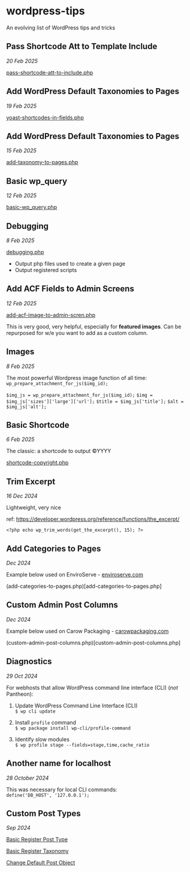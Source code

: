# wordpress-tips
An evolving list of WordPress tips and tricks 


## Pass Shortcode Att to Template Include
*20 Feb 2025*

[pass-shortcode-att-to-include.php](pass-shortcode-att-to-include.php)


## Add WordPress Default Taxonomies to Pages 
*19 Feb 2025* 

[yoast-shortcodes-in-fields.php](yoast-shortcodes-in-fields.php)



## Add WordPress Default Taxonomies to Pages 
*15 Feb 2025* 

[add-taxonomy-to-pages.php](add-taxonomy-to-pages.php)



## Basic wp_query
*12 Feb 2025*

[basic-wp_query.php](basic-wp_query.php)



## Debugging
*8 Feb 2025*

[debugging.php](debugging.php)

- Output php files used to create a given page
- Output registered scripts



## Add ACF Fields to Admin Screens
*12 Feb 2025*

[add-acf-image-to-admin-scren.php](add-acf-image-to-admin-scren.php) 

This is very good, very helpful, especially for **featured images**. Can be repurposed for w/e you want to add as a custom column. 



## Images
*8 Feb 2025*

The most powerful Wordpress image function of all time: `wp_prepare_attachment_for_js($img_id);`

`$img_js = wp_prepare_attachment_for_js($img_id);`
`$img = $img_js['sizes']['large']['url'];`
`$title = $img_js['title'];`
`$alt = $img_js['alt'];`



## Basic Shortcode 
*6 Feb 2025*

The classic: a shortcode to output &copy;YYYY 

[shortcode-copyright.php](shortcode-copyright.php)



## Trim Excerpt
*16 Dec 2024* 

Lightweight, very nice 

ref: https://developer.wordpress.org/reference/functions/the_excerpt/

`<?php echo wp_trim_words(get_the_excerpt(), 15); ?>`



## Add Categories to Pages 
*Dec 2024* 

Example below used on EnviroServe - [enviroserve.com](https://enviroserve.com)

(add-categories-to-pages.php)[add-categories-to-pages.php]



## Custom Admin Post Columns 
*Dec 2024* 

Example below used on Carow Packaging - [carowpackaging.com](https://carowpackaging.com) 

(custom-admin-post-columns.php)[custom-admin-post-columns.php]



## Diagnostics 
*29 Oct 2024* 

For webhosts that allow WordPress command line interface (CLI) (*not* Pantheon):

1. Update WordPress Command Line Interface (CLI) <br>
`$ wp cli update`

2. Install `profile` command <br>
`$ wp package install wp-cli/profile-command`

3. Identify slow modules <br>
`$ wp profile stage --fields=stage,time,cache_ratio`



## Another name for localhost 
*28 October 2024* 

This was necessary for local CLI commands: <br>
`define('DB_HOST', '127.0.0.1');`



## Custom Post Types
*Sep 2024* 

[Basic Register Post Type](basic-register-post-type.php)

[Basic Register Taxonomy](basic-register-post-type.php)

[Change Default Post Object](change-default-post-object.php)




